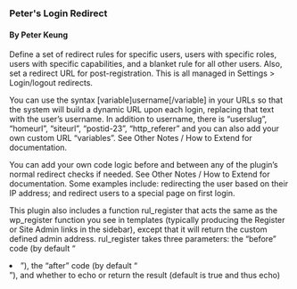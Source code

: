 ### Peter's Login Redirect
#### By Peter Keung
Define a set of redirect rules for specific users, users with specific roles, users with specific capabilities, and a blanket rule for all other users. Also, set a redirect URL for post-registration. This is all managed in Settings > Login/logout redirects.

You can use the syntax [variable]username[/variable] in your URLs so that the system will build a dynamic URL upon each login, replacing that text with the user’s username. In addition to username, there is “userslug”, “homeurl”, “siteurl”, “postid-23”, “http_referer” and you can also add your own custom URL “variables”. See Other Notes / How to Extend for documentation.

You can add your own code logic before and between any of the plugin’s normal redirect checks if needed. See Other Notes / How to Extend for documentation. Some examples include: redirecting the user based on their IP address; and redirect users to a special page on first login.

This plugin also includes a function rul_register that acts the same as the wp_register function you see in templates (typically producing the Register or Site Admin links in the sidebar), except that it will return the custom defined admin address. rul_register takes three parameters: the “before” code (by default “<li>”), the “after” code (by default “</li>”), and whether to echo or return the result (default is true and thus echo)